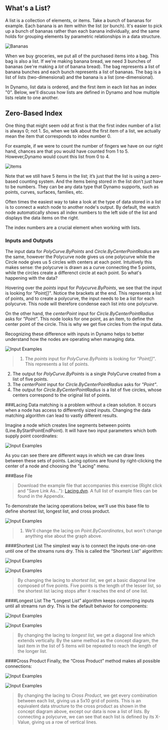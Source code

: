 ## What's a List?
A list is a collection of elements, or items.  Take a bunch of bananas for example.  Each banana is an item within the list (or bunch). It's easier to pick up a bunch of bananas rather than each banana individually, and the same holds for grouping elements by parametric relationships in a data structure.

![Bananas](images/6-1/bananas.jpg)

When we buy groceries, we put all of the purchased items into a bag.  This bag is also a list.  If we're making banana bread, we need 3 bunches of bananas (we're making a *lot* of banana bread).  The bag represents a list of banana bunches and each bunch represents a list of bananas.  The bag is a list of lists (two-dimensional) and the banana is a list (one-dimensional).

In Dynamo, list data is ordered, and the first item in each list has an index "0".  Below, we'll discuss how lists are defined in Dynamo and how multiple lists relate to one another.

## Zero-Based Index

One thing that might seem odd at first is that the first index number of a list
is always 0; not 1. So, when we talk about the first item of a list, we actually mean
the item that corresponds to index number 0.

For example, if we were to count the number of fingers we have on our right
hand, chances are that you would have counted from 1 to 5. However,Dynamo would count this list from 0 to 4.

![items](images/6-1/items.png)

Note that we still have 5 items in the list; it’s just that the list is using a zero-based
counting system. And the items being stored in the list don’t just have to be
numbers. They can be any data type that Dynamo supports, such as points,
curves, surfaces, families, etc.

Often times the easiest way to take a look at the type of data stored in a list
is to connect a watch node to another node's output. By default, the watch node automatically shows all index numbers to the left side of the list and displays the data items on the right.

The index numbers are a crucial element when working with lists.

### Inputs and Outputs
The input data for *PolyCurve.ByPoints* and *Circle.ByCenterPointRadius* are the same, however the Polycurve node gives us one polycurve while the Circle node gives us 5 circles with centers at each point.  Intuitively this makes sense: the polycurve is drawn as a curve connecting the 5 points, while the circles create a differenct circle at each point.  So what's happening with the data?

Hovering over the *points* input for *Polycurve.ByPoints*, we see that the input is looking for *"Point[]"*. Notice the brackets at the end. This represents a list of points, and to create a polycurve, the input needs to be a list for each polycurve.  This node will therefore condense each list into one polycurve.

On the other hand, the *centerPoint* input for *Circle.ByCenterPointRadius* asks for *"Point"*.  This node looks for one point, as an item, to define the center point of the circle.  This is why we get five circles from the input data.

Recognizing these difference with inputs in Dynamo helps to better understand how the nodes are operating when managing data.


![Input Examples](images/6-2/Polycurve.Inputs.png)
> 1. The *points* input for *PolyCurve.ByPoints* is looking for *"Point[]"*.  This represents a list of points.
2. The output for *PolyCurve.ByPoints* is a single PolyCurve created from a list of five points.
3. The *centerPoint* input for *Circle.ByCenterPointRadius* asks for *"Point"*.
4. The output for *Circle.ByCenterPointRadius* is a list of five circles, whose centers correspond to the original list of points.


###Lacing
Data matching is a problem without a clean solution. It occurs when a node has access to differently sized inputs. Changing the data matching algorithm can lead to vastly different results.

Imagine a node which creates line segments between points (Line.ByStartPointEndPoint). It will have two input parameters which both supply point coordinates:

![Input Examples](images/6-1/laceBase.jpg)

As you can see there are different ways in which we can draw lines between these sets of points. Lacing options are found by right-clicking the center of a node and choosing the "Lacing" menu.

###Base File
>Download the example file that accompanies this exercise (Right click and "Save Link As..."): [Lacing.dyn](datasets/6-1/Lacing.dyn). A full list of example files can be found in the Appendix.

To demonstrate the lacing operations below, we'll use this base file to define shortest list, longest list, and cross product.

![Input Examples](images/6-1/lacing.png)
 > 1. We'll change the lacing on *Point.ByCoordinates*, but won't change anything else about the graph above.

####Shortest List
The simplest way is to connect the inputs one-on-one until one of the streams runs dry. This is called the “Shortest List” algorithm:

![Input Examples](images/6-1/shortestListDiagram.png)

![Input Examples](images/6-1/shortestList.png)
> By changing the lacing to *shortest list*, we get a basic diagonal line composed of five points. Five points is the length of the lesser list, so the shortest list lacing stops after it reaches the end of one list.

####Longest List
The “Longest List” algorithm keeps connecting inputs until all streams run dry. This is the default behavior for components:

![Input Examples](images/6-1/longestListDiagram.png)

![Input Examples](images/6-1/longestList.png)
> By changing the lacing to *longest list*, we get a diagonal line which extends vertically.  By the same method as the concept diagram, the last item in the list of 5 items will be repeated to reach the length of the longer list.

####Cross Product
Finally, the “Cross Product” method makes all possible connections:

![Input Examples](images/6-1/crossProductDiagram.png)

![Input Examples](images/6-1/crossProduct.png)
> By changing the lacing to *Cross Product*, we get every combination between each list, giving us a 5x10 grid of points.  This is an equivalent data structure to the cross product as shown in the concept diagram above, except our data is now a list of lists.  By connecting a polycurve, we can see that each list is defined by its X-Value, giving us a row of vertical lines.




